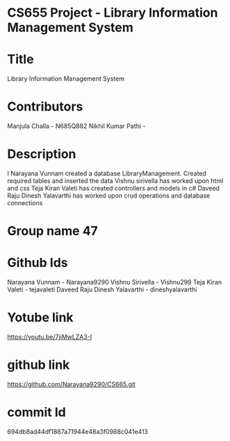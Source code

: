 # CS655 Project - Library Information Management System
# Title
Library Information Management System
# Contributors
Manjula Challa     - N685Q882
Nikhil Kumar Pathi -
# Description
I Narayana Vunnam created a database LibraryManagement. Created required tables and inserted the data
Vishnu sirivella has worked upon html and css
Teja Kiran Valeti has created controllers and models in c#
Daveed Raju Dinesh Yalavarthi has worked upon crud operations and database connections
# Group name 47
# Github Ids
Narayana Vunnam - Narayana9290
Vishnu Sirivella - Vishnu299
Teja Kiran Valeti - tejavaleti
Daveed Raju Dinesh Yalavarthi - dineshyalavarthi
# Yotube link
https://youtu.be/7jiMwLZA3-I
# github link
https://github.com/Narayana9290/CS665.git
# commit Id 
694db8ad44df1887a71944e48a3f0988c041e413
